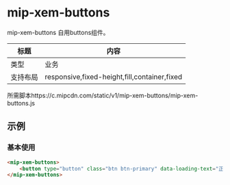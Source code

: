 ﻿# mip-xem-buttons

mip-xem-buttons 自用buttons组件。

标题|内容
----|----
类型|业务
支持布局|responsive,fixed-height,fill,container,fixed
所需脚本https://c.mipcdn.com/static/v1/mip-xem-buttons/mip-xem-buttons.js

## 示例

### 基本使用
```html
<mip-xem-buttons>
	<button type="button" class="btn btn-primary" data-loading-text="正在加载...">按钮</button>
</mip-xem-buttons>
```
